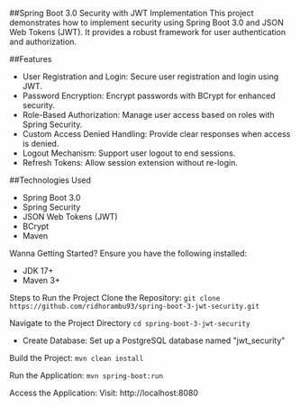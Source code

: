 ##Spring Boot 3.0 Security with JWT Implementation
This project demonstrates how to implement security using Spring Boot 3.0 and JSON Web Tokens (JWT). It provides a robust framework for user authentication and authorization.

##Features
- User Registration and Login: Secure user registration and login using JWT.
- Password Encryption: Encrypt passwords with BCrypt for enhanced security.
- Role-Based Authorization: Manage user access based on roles with Spring Security.
- Custom Access Denied Handling: Provide clear responses when access is denied.
- Logout Mechanism: Support user logout to end sessions.
- Refresh Tokens: Allow session extension without re-login.

##Technologies Used
- Spring Boot 3.0
- Spring Security
- JSON Web Tokens (JWT)
- BCrypt
- Maven

Wanna Getting Started?
Ensure you have the following installed:
- JDK 17+
- Maven 3+

Steps to Run the Project
Clone the Repository:
```git clone https://github.com/ridhorambu93/spring-boot-3-jwt-security.git```

Navigate to the Project Directory
```cd spring-boot-3-jwt-security```
- Create Database: Set up a PostgreSQL database named "jwt_security"

Build the Project:
```mvn clean install```

Run the Application:
```mvn spring-boot:run```

Access the Application: Visit: http://localhost:8080
